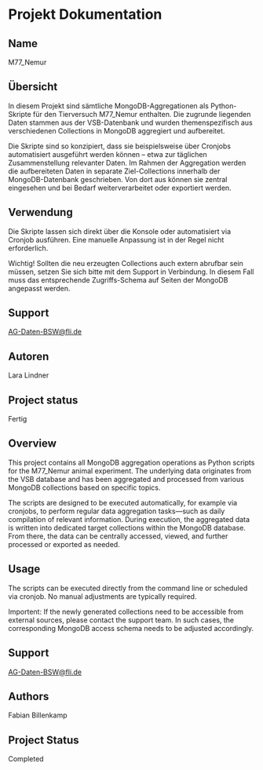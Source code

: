 # Projekt Dokumentation

## Name
M77_Nemur

## Übersicht
In diesem Projekt sind sämtliche MongoDB-Aggregationen als Python-Skripte für den Tierversuch M77_Nemur enthalten. Die zugrunde liegenden Daten stammen aus der VSB-Datenbank und wurden themenspezifisch aus verschiedenen Collections in MongoDB aggregiert und aufbereitet.

Die Skripte sind so konzipiert, dass sie beispielsweise über Cronjobs automatisiert ausgeführt werden können – etwa zur täglichen Zusammenstellung relevanter Daten. Im Rahmen der Aggregation werden die aufbereiteten Daten in separate Ziel-Collections innerhalb der MongoDB-Datenbank geschrieben. Von dort aus können sie zentral eingesehen und bei Bedarf weiterverarbeitet oder exportiert werden.

## Verwendung
Die Skripte lassen sich direkt über die Konsole oder automatisiert via Cronjob ausführen. Eine manuelle Anpassung ist in der Regel nicht erforderlich.

Wichtig! 
Sollten die neu erzeugten Collections auch extern abrufbar sein müssen, setzen Sie sich bitte mit dem Support in Verbindung. In diesem Fall muss das entsprechende Zugriffs-Schema auf Seiten der MongoDB angepasst werden.


## Support
AG-Daten-BSW@fli.de


## Autoren
Lara Lindner


## Project status
Fertig


## Overview
This project contains all MongoDB aggregation operations as Python scripts for the M77_Nemur animal experiment. The underlying data originates from the VSB database and has been aggregated and processed from various MongoDB collections based on specific topics.

The scripts are designed to be executed automatically, for example via cronjobs, to perform regular data aggregation tasks—such as daily compilation of relevant information. During execution, the aggregated data is written into dedicated target collections within the MongoDB database. From there, the data can be centrally accessed, viewed, and further processed or exported as needed.

## Usage
The scripts can be executed directly from the command line or scheduled via cronjob. No manual adjustments are typically required.

Importent:
If the newly generated collections need to be accessible from external sources, please contact the support team. In such cases, the corresponding MongoDB access schema needs to be adjusted accordingly.

## Support
AG-Daten-BSW@fli.de

## Authors
Fabian Billenkamp

## Project Status
Completed